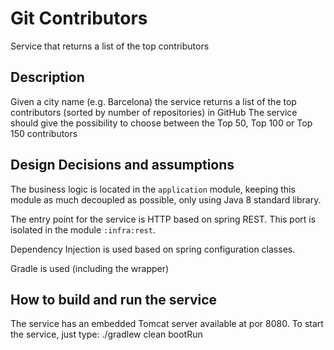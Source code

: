 # Git Contributors
Service that returns a list of the top contributors

## Description
Given a city name (e.g. Barcelona) the service returns a list of the top contributors
(sorted by number of repositories) in GitHub
The service should give the possibility to choose between the Top 50, Top 100 or Top
150 contributors

## Design Decisions and assumptions
The business logic is located in the ```application``` module, keeping this module as much decoupled as possible, only using Java 8 standard library.

The entry point for the service is HTTP based on spring REST. This port is isolated in the module ```:infra:rest```.

Dependency Injection is used based on spring configuration classes.

Gradle is used (including the wrapper)

## How to build and run the service
The service has an embedded Tomcat server available at por 8080.
To start the service, just type:
./gradlew clean bootRun
